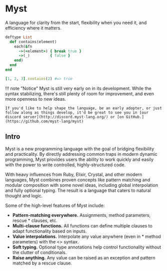 # Myst

A language for clarity from the start, flexibility when you need it, and efficiency where it matters.

```ruby
deftype List
  def contains(element)
    each(&fn
      ->(<element>) { break true }
      ->(_)         { false }
    end)
  end
end

[1, 2, 3].contains(2) #=> true
```

!!! note "Notice"
    Myst is still very early on in its development. While the syntax stabilizing, there's still plenty of room for improvement, and even more openness to new ideas.

    If you'd like to help shape the language, be an early adopter, or just follow along as things develop, it'd be great to see you in [our discord server](http://discord.myst-lang.org/) or [on GitHub.](https://github.com/myst-lang/myst)

## **Intro**

Myst is a new programming language with the goal of bridging flexibility and practicality. By directly addressing common traps in modern dynamic programming, Myst provides users the ability to work quickly and easily with the power to write controlled, highly-structured code.

With heavy influences from Ruby, Elixir, Crystal, and other modern languages, Myst combines proven concepts like pattern matching and modular composition with some novel ideas, including global interpolation and fully optional typing. The result is a language that caters to natural thought and logic.

Some of the high-level features of Myst include:

* **Pattern-matching everywhere.** Assignments, method parameters, rescue * clauses, etc.
* **Multi-clause functions.** All functions can define multiple clauses to adapt functionality based on inputs.
* **Value interpolations.** Interpolate any value anywhere (even in * method parameters) with the <> syntax.
* **Soft typing.** Optional type annotations help control functionality without the clutter of conditionals.
* **Raise anything.** Any value can be raised as an exception and pattern matched by a rescue clause.
